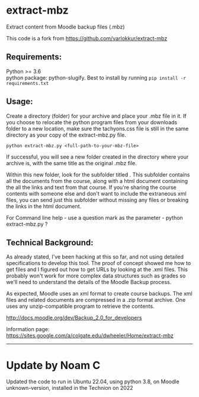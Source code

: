 extract-mbz
===========

Extract content from Moodle backup files (.mbz)

This code is a fork from  https://github.com/varlokkur/extract-mbz

## Requirements:
Python >= 3.6 <br>
python package: python-slugify. Best to install by running `pip install -r requirements.txt`

## Usage:

Create a directory (folder) for your archive and place your .mbz file in it.
If you choose to relocate the python program files from your downloads folder to a new location, 
make sure the tachyons.css file is still in the same directory as your copy of the extract-mbz.py file.

`python extract-mbz.py <full-path-to-your-mbz-file>`

If successful, you will see a new folder created in the directory where your archive is, with the same title 
as the original .mbz file.

Within this new folder, look for the subfolder titled <shortname-of-your-course>. This subfolder contains all 
the documents from the course, along with a html document containing the all the links and text from that course.
If you're sharing the course contents with someone else and don't want to include the extraneous xml files, you can 
send just this <shortname-of-your-course> subfolder without missing any files or breaking the links in the html document.
    
For Command line help - use a question mark as the parameter - <path-to-python-program-if-needed>python extract-mbz.py ?  

## Technical Background:
As already stated, I've been hacking at this so far, and not using detailed specifications to develop this tool. The proof of concept showed me how to get files and I figured out how to get URLs by looking at the .xml files. This probably won't work for more complex data structures such as grades so we'll need to understand the details of the Moodle Backup process. 

As expected, Moodle uses an xml format to create course backups. The xml files and related documents are compressed in a .zip format archive. One uses any unzip-compatible program to retrieve the contents. 

http://docs.moodle.org/dev/Backup_2.0_for_developers

Information page: https://sites.google.com/a/colgate.edu/dwheeler/Home/extract-mbz

<hr>

#  Update by Noam C
Updated the code to run in Ubuntu 22.04, using python 3.8, on Moodle unknown-version, installed in the Technion on 2022
